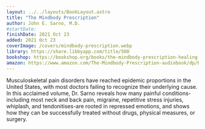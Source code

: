 ```yaml
---
layout: ../../layouts/BookLayout.astro
title: "The Mindbody Prescription"
author: John E. Sarno, M.D.
#startDate:
finishDate: 2021 Oct 23
added: 2021 Oct 23
coverImage: /covers/mindbody-prescription.webp
library: https://share.libbyapp.com/title/500
bookshop: https://bookshop.org/books/the-mindbody-prescription-healing-the-body-healing-the-pain/9780446675154
amazon: https://www.amazon.com/The-Mindbody-Prescription-audiobook/dp/B006YUXP84/
---
```


Musculoskeletal pain disorders have reached epidemic proportions in the United States, with most doctors failing to recognize their underlying cause. In this acclaimed volume, Dr. Sarno reveals how many painful conditions-including most neck and back pain, migraine, repetitive stress injuries, whiplash, and tendonitises-are rooted in repressed emotions, and shows how they can be successfully treated without drugs, physical measures, or surgery.

<!-- ### Notes & Highlights -->
